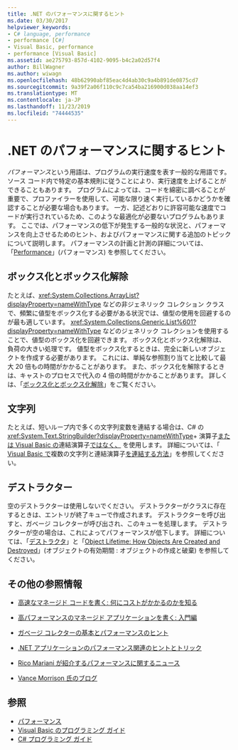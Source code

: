 ```yaml
---
title: .NET のパフォーマンスに関するヒント
ms.date: 03/30/2017
helpviewer_keywords:
- C# language, performance
- performance [C#]
- Visual Basic, performance
- performance [Visual Basic]
ms.assetid: ae275793-857d-4102-9095-b4c2a02d57f4
author: BillWagner
ms.author: wiwagn
ms.openlocfilehash: 48b62990abf85eac4d4ab30c9a4b891de0875cd7
ms.sourcegitcommit: 9a39f2a06f110c9c7ca54ba216900d038aa14ef3
ms.translationtype: MT
ms.contentlocale: ja-JP
ms.lasthandoff: 11/23/2019
ms.locfileid: "74444535"
---
```

# <a name="net-performance-tips"></a>.NET のパフォーマンスに関するヒント
*パフォーマンス*という用語は、プログラムの実行速度を表す一般的な用語です。 ソース コード内で特定の基本規則に従うことにより、実行速度を上げることができることもあります。 プログラムによっては、コードを綿密に調べることが重要で、プロファイラーを使用して、可能な限り速く実行しているかどうかを確認することが必要な場合もあります。 一方、記述どおりに許容可能な速度でコードが実行されているため、このような最適化が必要ないプログラムもあります。 ここでは、パフォーマンスの低下が発生する一般的な状況と、パフォーマンスを向上させるためのヒント、およびパフォーマンスに関する追加のトピックについて説明します。 パフォーマンスの計画と計測の詳細については、「[Performance](index.md)」(パフォーマンス) を参照してください。  
  
## <a name="boxing-and-unboxing"></a>ボックス化とボックス化解除  
 たとえば、<xref:System.Collections.ArrayList?displayProperty=nameWithType> などの非ジェネリック コレクション クラスで、頻繁に値型をボックス化する必要がある状況では、値型の使用を回避するのが最も適しています。 <xref:System.Collections.Generic.List%601?displayProperty=nameWithType> などのジェネリック コレクションを使用することで、値型のボックス化を回避できます。 ボックス化とボックス化解除は、負荷の大きい処理です。 値型をボックス化するときは、完全に新しいオブジェクトを作成する必要があります。 これには、単純な参照割り当てと比較して最大 20 倍もの時間がかかることがあります。 また、ボックス化を解除するときは、キャストのプロセスで代入の 4 倍の時間がかかることがあります。 詳しくは、「[ボックス化とボックス化解除](../../csharp/programming-guide/types/boxing-and-unboxing.md)」をご覧ください。  
  
## <a name="strings"></a>文字列  
 たとえば、短いループ内で多くの文字列変数を連結する場合は、C# の <xref:System.Text.StringBuilder?displayProperty=nameWithType>+ 演算子[または Visual Basic の](../../csharp/language-reference/operators/addition-operator.md)連結演算子[ではなく、](../../visual-basic/language-reference/operators/concatenation-operators.md) を使用します。 詳細については、「 [Visual Basic で](../../visual-basic/programming-guide/language-features/operators-and-expressions/concatenation-operators.md)複数の文字列と連結演算子[を連結する方法](../../csharp/how-to/concatenate-multiple-strings.md)」を参照してください。  
  
## <a name="destructors"></a>デストラクター  
 空のデストラクターは使用しないでください。 デストラクターがクラスに存在するときは、エントリが終了キューで作成されます。 デストラクターを呼び出すと、ガベージ コレクターが呼び出され、このキューを処理します。 デストラクターが空の場合は、これによってパフォーマンスが低下します。 詳細については、「[デストラクタ](../../csharp/programming-guide/classes-and-structs/destructors.md)」と「[Object Lifetime: How Objects Are Created and Destroyed](../../visual-basic/programming-guide/language-features/objects-and-classes/object-lifetime-how-objects-are-created-and-destroyed.md)」(オブジェクトの有効期間 : オブジェクトの作成と破棄) を参照してください。  
  
## <a name="other-resources"></a>その他の参照情報  
  
- [高速なマネージド コードを書く: 何にコストがかかるのかを知る](https://docs.microsoft.com/previous-versions/dotnet/articles/ms973852(v=msdn.10))  
  
- [高パフォーマンスのマネージド アプリケーションを書く: 入門編](https://docs.microsoft.com/previous-versions/dotnet/articles/ms973858(v=msdn.10))  
  
- [ガベージ コレクターの基本とパフォーマンスのヒント](https://docs.microsoft.com/previous-versions/dotnet/articles/ms973837(v=msdn.10))  
  
- [.NET アプリケーションのパフォーマンス関連のヒントとトリック](https://docs.microsoft.com/previous-versions/dotnet/articles/ms973839(v=msdn.10))  

- [Rico Mariani が紹介するパフォーマンスに関するニュース](https://blogs.msdn.microsoft.com/ricom/)  

- [Vance Morrison 氏のブログ](https://blogs.msdn.microsoft.com/vancem/)
  
## <a name="see-also"></a>参照

- [パフォーマンス](index.md)
- [Visual Basic のプログラミング ガイド](../../visual-basic/programming-guide/index.md)
- [C# プログラミング ガイド](../../csharp/programming-guide/index.md)
